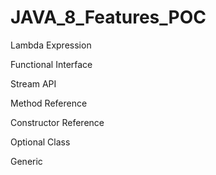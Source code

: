 
# JAVA_8_Features_POC

Lambda Expression

Functional Interface

Stream API

Method Reference

Constructor Reference

Optional Class

Generic
